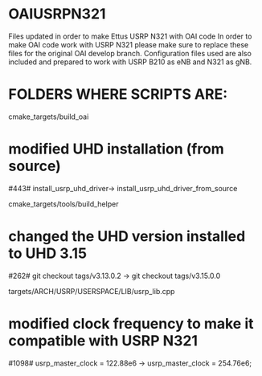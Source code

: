 # OAIUSRPN321
Files updated in order to make Ettus USRP N321 with OAI code
In order to make OAI code work with USRP N321 please make sure to replace these files for the original OAI develop branch. Configuration files used are also included and prepared to work with USRP B210 as eNB and N321 as gNB.
# FOLDERS WHERE SCRIPTS ARE:

cmake_targets/build_oai
# modified UHD installation (from source) 
#443# install_usrp_uhd_driver-> install_usrp_uhd_driver_from_source

cmake_targets/tools/build_helper
# changed the UHD version installed to UHD 3.15
#262# git checkout tags/v3.13.0.2 -> git checkout tags/v3.15.0.0

targets/ARCH/USRP/USERSPACE/LIB/usrp_lib.cpp
# modified clock frequency to make it compatible with USRP N321
#1098# usrp_master_clock = 122.88e6 -> usrp_master_clock = 254.76e6;
